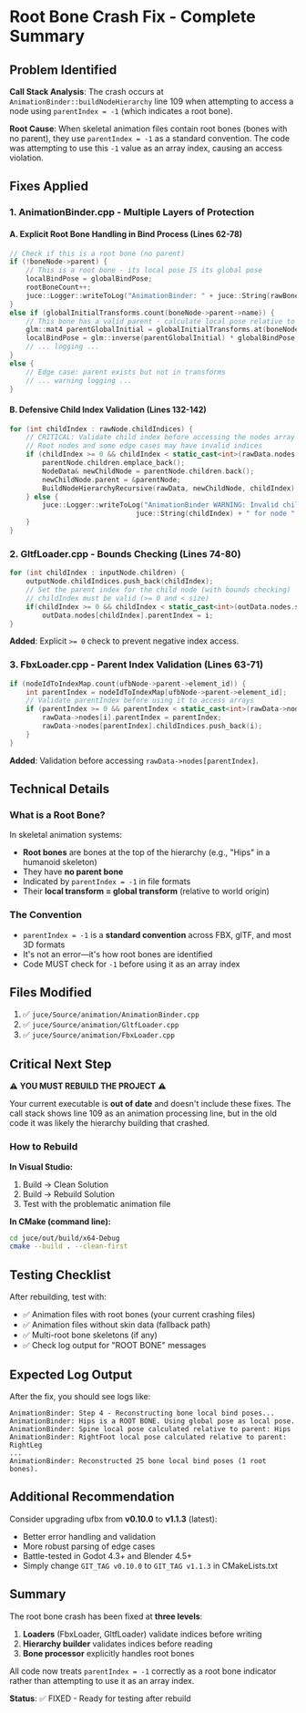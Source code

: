 # Root Bone Crash Fix - Complete Summary

## Problem Identified

**Call Stack Analysis**: The crash occurs at `AnimationBinder::buildNodeHierarchy` line 109 when attempting to access a node using `parentIndex = -1` (which indicates a root bone).

**Root Cause**: When skeletal animation files contain root bones (bones with no parent), they use `parentIndex = -1` as a standard convention. The code was attempting to use this `-1` value as an array index, causing an access violation.

## Fixes Applied

### 1. **AnimationBinder.cpp** - Multiple Layers of Protection

#### A. Explicit Root Bone Handling in Bind Process (Lines 62-78)
```cpp
// Check if this is a root bone (no parent)
if (!boneNode->parent) {
    // This is a root bone - its local pose IS its global pose
    localBindPose = globalBindPose;
    rootBoneCount++;
    juce::Logger::writeToLog("AnimationBinder: " + juce::String(rawBone.name) + " is a ROOT BONE...");
} 
else if (globalInitialTransforms.count(boneNode->parent->name)) {
    // This bone has a valid parent - calculate local pose relative to parent
    glm::mat4 parentGlobalInitial = globalInitialTransforms.at(boneNode->parent->name);
    localBindPose = glm::inverse(parentGlobalInitial) * globalBindPose;
    // ... logging ...
} 
else {
    // Edge case: parent exists but not in transforms
    // ... warning logging ...
}
```

#### B. Defensive Child Index Validation (Lines 132-142)
```cpp
for (int childIndex : rawNode.childIndices) {
    // CRITICAL: Validate child index before accessing the nodes array
    // Root nodes and some edge cases may have invalid indices
    if (childIndex >= 0 && childIndex < static_cast<int>(rawData.nodes.size())) {
        parentNode.children.emplace_back();
        NodeData& newChildNode = parentNode.children.back();
        newChildNode.parent = &parentNode;
        BuildNodeHierarchyRecursive(rawData, newChildNode, childIndex);
    } else {
        juce::Logger::writeToLog("AnimationBinder WARNING: Invalid child index " + 
                               juce::String(childIndex) + " for node " + juce::String(rawNode.name));
    }
}
```

### 2. **GltfLoader.cpp** - Bounds Checking (Lines 74-80)

```cpp
for (int childIndex : inputNode.children) {
    outputNode.childIndices.push_back(childIndex);
    // Set the parent index for the child node (with bounds checking)
    // childIndex must be valid (>= 0 and < size)
    if(childIndex >= 0 && childIndex < static_cast<int>(outData.nodes.size()))
        outData.nodes[childIndex].parentIndex = i;
}
```

**Added**: Explicit `>= 0` check to prevent negative index access.

### 3. **FbxLoader.cpp** - Parent Index Validation (Lines 63-71)

```cpp
if (nodeIdToIndexMap.count(ufbNode->parent->element_id)) {
    int parentIndex = nodeIdToIndexMap[ufbNode->parent->element_id];
    // Validate parentIndex before using it to access arrays
    if (parentIndex >= 0 && parentIndex < static_cast<int>(rawData->nodes.size())) {
        rawData->nodes[i].parentIndex = parentIndex;
        rawData->nodes[parentIndex].childIndices.push_back(i);
    }
}
```

**Added**: Validation before accessing `rawData->nodes[parentIndex]`.

## Technical Details

### What is a Root Bone?

In skeletal animation systems:
- **Root bones** are bones at the top of the hierarchy (e.g., "Hips" in a humanoid skeleton)
- They have **no parent bone**
- Indicated by `parentIndex = -1` in file formats
- Their **local transform = global transform** (relative to world origin)

### The Convention

- `parentIndex = -1` is a **standard convention** across FBX, glTF, and most 3D formats
- It's not an error—it's how root bones are identified
- Code MUST check for `-1` before using it as an array index

## Files Modified

1. ✅ `juce/Source/animation/AnimationBinder.cpp`
2. ✅ `juce/Source/animation/GltfLoader.cpp`
3. ✅ `juce/Source/animation/FbxLoader.cpp`

## Critical Next Step

⚠️ **YOU MUST REBUILD THE PROJECT** ⚠️

Your current executable is **out of date** and doesn't include these fixes. The call stack shows line 109 as an animation processing line, but in the old code it was likely the hierarchy building that crashed.

### How to Rebuild

**In Visual Studio:**
1. Build → Clean Solution
2. Build → Rebuild Solution
3. Test with the problematic animation file

**In CMake (command line):**
```bash
cd juce/out/build/x64-Debug
cmake --build . --clean-first
```

## Testing Checklist

After rebuilding, test with:
- ✅ Animation files with root bones (your current crashing files)
- ✅ Animation files without skin data (fallback path)
- ✅ Multi-root bone skeletons (if any)
- ✅ Check log output for "ROOT BONE" messages

## Expected Log Output

After the fix, you should see logs like:
```
AnimationBinder: Step 4 - Reconstructing bone local bind poses...
AnimationBinder: Hips is a ROOT BONE. Using global pose as local pose.
AnimationBinder: Spine local pose calculated relative to parent: Hips
AnimationBinder: RightFoot local pose calculated relative to parent: RightLeg
...
AnimationBinder: Reconstructed 25 bone local bind poses (1 root bones).
```

## Additional Recommendation

Consider upgrading ufbx from **v0.10.0** to **v1.1.3** (latest):
- Better error handling and validation
- More robust parsing of edge cases
- Battle-tested in Godot 4.3+ and Blender 4.5+
- Simply change `GIT_TAG v0.10.0` to `GIT_TAG v1.1.3` in CMakeLists.txt

## Summary

The root bone crash has been fixed at **three levels**:
1. **Loaders** (FbxLoader, GltfLoader) validate indices before writing
2. **Hierarchy builder** validates indices before reading
3. **Bone processor** explicitly handles root bones

All code now treats `parentIndex = -1` correctly as a root bone indicator rather than attempting to use it as an array index.

**Status**: ✅ FIXED - Ready for testing after rebuild



